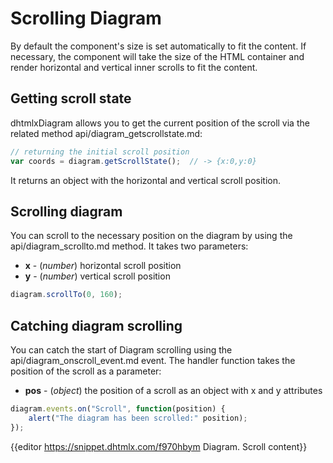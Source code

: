 Scrolling Diagram
=======================

By default the component's size is set automatically to fit the content. If necessary, the component will take the size of the HTML container and render horizontal and vertical inner scrolls to fit the content.


Getting scroll state 
------------------

dhtmlxDiagram allows you to get the current position of the scroll via the related method api/diagram_getscrollstate.md:

~~~js
// returning the initial scroll position
var coords = diagram.getScrollState();	// -> {x:0,y:0}
~~~

It returns an object with the horizontal and vertical scroll position.


Scrolling diagram
---------------

You can scroll to the necessary position on the diagram by using the api/diagram_scrollto.md method. It takes two parameters:

- **x** - (*number*) horizontal scroll position
- **y** - (*number*) vertical scroll position

~~~js
diagram.scrollTo(0, 160);
~~~

Catching diagram scrolling 
--------------------------

You can catch the start of Diagram scrolling using the api/diagram_onscroll_event.md event. The handler function takes the position of the scroll as a parameter:

- **pos** - (*object*) the position of a scroll as an object with x and y attributes

~~~js
diagram.events.on("Scroll", function(position) {
    alert("The diagram has been scrolled:" position);
});
~~~

{{editor	https://snippet.dhtmlx.com/f970hbym	Diagram. Scroll content}}